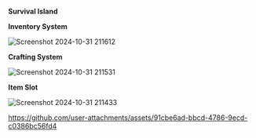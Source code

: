 **Survival Island**



**Inventory System**

![Screenshot 2024-10-31 211612](https://github.com/user-attachments/assets/15723efc-a6ae-44da-ae65-f3c42e5a1282)


**Crafting System**


![Screenshot 2024-10-31 211531](https://github.com/user-attachments/assets/3bef633f-ede4-4bed-8688-0b70609b4685)


**Item Slot**


![Screenshot 2024-10-31 211433](https://github.com/user-attachments/assets/7d9ebb3c-a91f-499e-a892-2cb49c0783ad)










https://github.com/user-attachments/assets/91cbe6ad-bbcd-4786-9ecd-c0386bc56fd4

